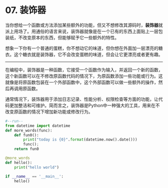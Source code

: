 # 07. 装饰器
当你想给一个函数或方法添加某些额外的功能，但又不想修改其源码时，**装饰器**就派上用场了。用通俗的语言来说，装饰器就像是在一个已有的东西上面贴上一层包装纸，不改变原本的东西，但能够赋予它一些额外的特性。

想象一下你有一个普通的蛋糕，你不想动它的味道，但你想在外面加一层漂亮的糖衣。这个糖衣就是装饰器，它不会改变蛋糕的味道，但会让它更漂亮或者更有趣。

---

在编程中，装饰器是一种函数，它接受一个函数作为输入，并返回一个新的函数，这个新函数可以在不修改原函数代码的情况下，为原函数添加一些功能或行为。这就像是将原函数包装在一个外部函数中，这个外部函数可以做一些额外的操作，然后再调用原函数。

通常情况下，装饰器用于添加日志记录、性能分析、权限检查等方面的功能，让代码更加整洁和可维护。简而言之，装饰器是Python中一种强大的工具，用来在不改变原函数的情况下增加新功能或修改行为。

```python
#--run--
from datetime import datetime
def more_words(func):
    def fun0():
        print("today is {0}".format(datetime.now().date()))
        func();
    return fun0

@more_words
def hello():
    print("hello world")

if __name__ == '__main__':
    hello()
```
